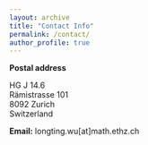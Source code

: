 ```yaml
---
layout: archive
title: "Contact Info"
permalink: /contact/
author_profile: true
---
```


**Postal address**

HG J 14.6\
Rämistrasse 101\
8092 Zurich\
Switzerland

**Email:** longting.wu[at]math.ethz.ch


